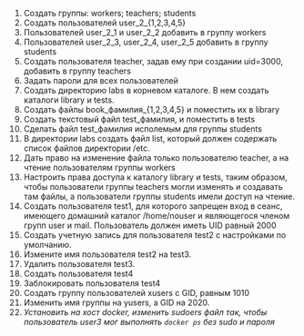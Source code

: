 1) Создать группы: workers; teachers; students
2) Создать пользователей user_2_{1,2,3,4,5}
3) Пользователей user_2_1 и user_2_2 добавить в группу workers
4) Пользователей user_2_3, user_2_4, user_2_5 добавить в группу students
5) Создать пользователя teacher, задав ему при создании uid=3000, добавить в группу teachers
6) Задать пароли для всех пользователей
7) Создать директорию labs в корневом каталоге. В нем создать каталоги library и tests.
8) Создать файлы book_фамилия_{1,2,3,4,5} и поместить их в library
9) Создать текстовый файл test_фамилия, и поместить в tests
10) Сделать файл test_фамилия исполемым для группы students
11) В директории labs создать файл list, который должен содержать список файлов директории /etc.
12) Дать право на изменение файла только пользователю teacher, а на чтение пользователям группы workers
13) Настроить права доступа к каталогу library и tests, таким образом, чтобы пользователи группы
teachers могли изменять и создавать там файлы, а пользователи группы students имели доступ на
чтение.
14) Создать пользователя test1, для которого запрещен вход в сеанс, имеющего домашний
каталог /home/nouser и являющегося членом групп user и mail. Пользователь должен иметь UID
равный 2000
15) Создать учетную запись для пользователя test2 с настройками по умолчанию.
16) Измените имя пользователя test2 на test3.
17) Удалить пользователя test3.
18) Создать пользователя test4
19) Заблокировать пользователя test4
20) Создать группу пользователей xusers с GID, равным 1010
21) Изменить имя группы на yusers, а GID на 2020.
22) *Установить на хост docker, изменить sudoers файл так, чтобы пользователь user3 мог выполнять ```docker ps``` без sudo и пароля*
